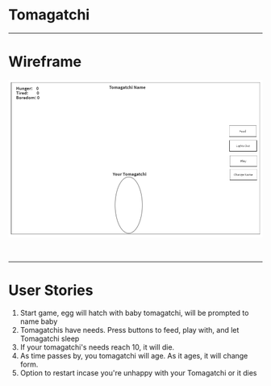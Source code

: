 # Tomagatchi

---

# Wireframe

![wireframe](wireframe.png)

<br>
<hr>

# User Stories

1. Start game, egg will hatch with baby tomagatchi, will be prompted to name baby
2. Tomagatchis have needs. Press buttons to feed, play with, and let Tomagatchi sleep
3. If your tomagatchi's needs reach 10, it will die.
4. As time passes by, you tomagatchi will age. As it ages, it will change form.
5. Option to restart incase you're unhappy with your Tomagatchi or it dies